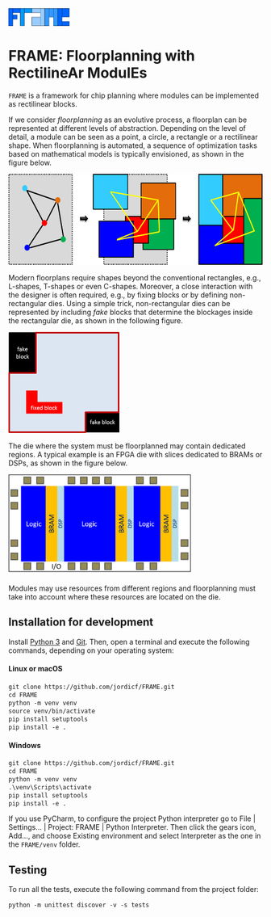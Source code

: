 <img src="doc/pict/Frame.png" alt="drawing" style="height: 35px;"/> 

# FRAME: Floorplanning with RectilineAr ModulEs

`FRAME` is a framework for chip planning where modules can be implemented as rectilinear
blocks.

If we consider _floorplanning_ as an evolutive process, a floorplan can be represented at 
different levels of abstraction. Depending on the level of detail, a module can be seen 
as a point, a circle, a rectangle or a rectilinear shape. 
When floorplanning is automated, a sequence of optimization tasks
based on mathematical models is typically envisioned, as shown in the figure below.

<img src="doc/pict/FPprocess.png" alt="Evolutive floorplanning" style="height: 180px;"/>

Modern floorplans require shapes beyond the conventional rectangles, e.g., L-shapes, 
T-shapes or even  C-shapes. Moreover, a close interaction with the designer is often 
required, e.g., by fixing blocks or by defining non-rectangular dies. Using a simple trick,
non-rectangular dies can be represented by including _fake_ blocks that determine the 
blockages inside the rectangular  die, as shown in the following figure.

<img src="doc/pict/FakeFixedBlocks.png" alt="Fake and fixed blocks" style="height: 200px;"/>

The die where the system must be floorplanned may contain dedicated regions. 
A typical example is an
FPGA die with slices dedicated to BRAMs or DSPs, as shown in the figure below.

<img src="doc/pict/FPGA_structure.png" alt="Die with dedicated regions" style="height: 200px;"/>

Modules may use resources from different regions and floorplanning must take into account 
where these resources are located on the die.

## Installation for development

Install [Python 3](https://www.python.org/downloads/) and [Git](https://git-scm.com/download/).
Then, open a terminal and execute the following commands, depending on your operating system:

#### Linux or macOS
```
git clone https://github.com/jordicf/FRAME.git
cd FRAME
python -m venv venv
source venv/bin/activate
pip install setuptools
pip install -e .
```

#### Windows
```
git clone https://github.com/jordicf/FRAME.git
cd FRAME
python -m venv venv
.\venv\Scripts\activate
pip install setuptools
pip install -e .
```

If you use PyCharm, to configure the project Python interpreter go to File | Settings... |
Project: FRAME | Python Interpreter.
Then click the gears icon, Add..., and choose Existing environment and select Interpreter as the one
in the `FRAME/venv` folder. 

## Testing

To run all the tests, execute the following command from the project folder:

```
python -m unittest discover -v -s tests
```